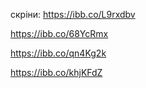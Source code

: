 скріни:
https://ibb.co/L9rxdbv

https://ibb.co/68YcRmx

https://ibb.co/qn4Kg2k

https://ibb.co/khjKFdZ
